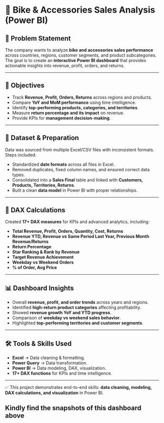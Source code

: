 # 🚴 Bike & Accessories Sales Analysis (Power BI)

## 📌 Problem Statement  
The company wants to analyze **bike and accessories sales performance** across countries, regions, customer segments, and product subcategories.  
The goal is to create an **interactive Power BI dashboard** that provides actionable insights into revenue, profit, orders, and returns.  

---

## 🎯 Objectives  
- Track **Revenue, Profit, Orders, Returns** across regions and products.  
- Compare **YoY and MoM performance** using time intelligence.  
- Identify **top-performing products, categories, and territories**.  
- Measure **return percentage and its impact** on revenue.  
- Provide KPIs for **management decision-making**.  

---

## 📂 Dataset & Preparation  
Data was sourced from multiple Excel/CSV files with inconsistent formats. Steps included:  
- Standardized **date formats** across all files in Excel.  
- Removed duplicates, fixed column names, and ensured correct data types.  
- Consolidated into a **Sales Final** table and linked with **Customers, Products, Territories, Returns**.  
- Built a clean **data model** in Power BI with proper relationships.  

---

## 🧮 DAX Calculations  
Created **17+ DAX measures** for KPIs and advanced analytics, including:  

- **Total Revenue, Profit, Orders, Quantity, Cost, Returns**  
- **Revenue YTD, Revenue vs Same Period Last Year, Previous Month Revenue/Returns**  
- **Return Percentage**  
- **Star Ranking & Rank by Revenue**  
- **Target Revenue Achievement**  
- **Weekday vs Weekend Orders**  
- **% of Order, Avg Price**  

---

## 📊 Dashboard Insights  
- Overall **revenue, profit, and order trends** across years and regions.  
- Identified **high-return product categories** affecting profitability.  
- Showed **revenue growth YoY and YTD progress**.  
- Comparison of **weekday vs weekend sales behavior**.  
- Highlighted **top-performing territories and customer segments**.  

---

## 🛠 Tools & Skills Used  
- **Excel** → Data cleaning & formatting.  
- **Power Query** → Data transformation.  
- **Power BI** → Data modeling, DAX, visualization.  
- **17+ DAX functions** for KPIs and time intelligence.  

---

✅ This project demonstrates end-to-end skills: **data cleaning, modeling, DAX calculations, and visualization** in Power BI.  

## Kindly find the snapshots of this dashboard above

